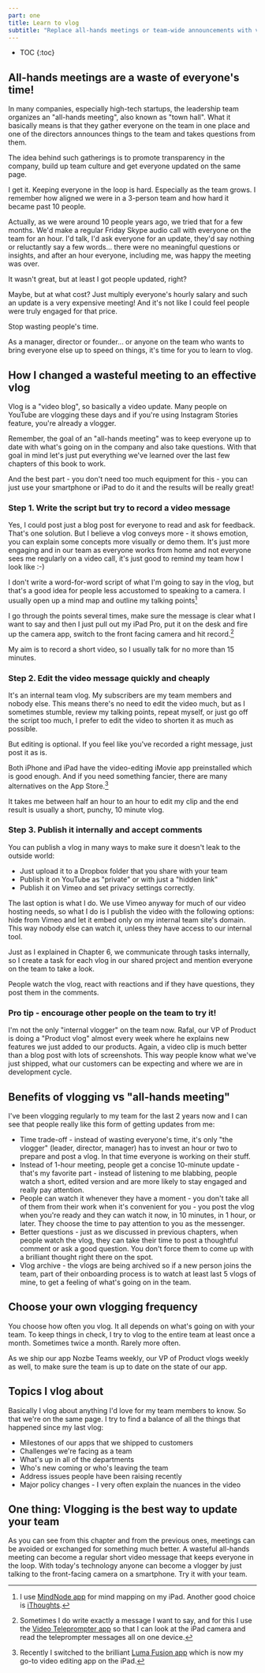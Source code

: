 ```yaml
---
part: one
title: Learn to vlog
subtitle: "Replace all-hands meetings or team-wide announcements with vlogging!"
---
```


* TOC
{:toc}

## All-hands meetings are a waste of everyone's time!

In many companies, especially high-tech startups, the leadership team organizes an "all-hands meeting", also known as "town hall". What it basically means is that they gather everyone on the team in one place and one of the directors announces things to the team and takes questions from them.

The idea behind such gatherings is to promote transparency in the company, build up team culture and get everyone updated on the same page.

I get it. Keeping everyone in the loop is hard. Especially as the team grows. I remember how aligned we were in a 3-person team and how hard it became past 10 people.

Actually, as we were around 10 people years ago, we tried that for a few months. We'd make a regular Friday Skype audio call with everyone on the team for an hour. I'd talk, I'd ask everyone for an update, they'd say nothing or reluctantly say a few words... there were no meaningful questions or insights, and after an hour everyone, including me, was happy the meeting was over.

It wasn't great, but at least I got people updated, right?

Maybe, but at what cost? Just multiply everyone's hourly salary and such an update is a very expensive meeting! And it's not like I could feel people were truly engaged for that price.

Stop wasting people's time.

As a manager, director or founder... or anyone on the team who wants to bring everyone else up to speed on things, it's time for you to learn to vlog.

## How I changed a wasteful meeting to an effective vlog

Vlog is a "video blog", so basically a video update. Many people on YouTube are vlogging these days and if you're using Instagram Stories feature, you're already a vlogger.

Remember, the goal of an "all-hands meeting" was to keep everyone up to date with what's going on in the company and also take questions. With that goal in mind let's just put everything we've learned over the last few chapters of this book to work.

And the best part - you don't need too much equipment for this - you can just use your smartphone or iPad to do it and the results will be really great!

### Step 1. Write the script but try to record a video message

Yes, I could post just a blog post for everyone to read and ask for feedback. That's one solution. But I believe a vlog conveys more - it shows emotion, you can explain some concepts more visually or demo them. It's just more engaging and in our team as everyone works from home and not everyone sees me regularly on a video call, it's just good to remind my team how I look like :-)

I don't write a word-for-word script of what I'm going to say in the vlog, but that's a good idea for people less accustomed to speaking to a camera. I usually open up a mind map and outline my talking points[^1]

I go through the points several times, make sure the message is clear what I want to say and then I just pull out my iPad Pro, put it on the desk and fire up the camera app, switch to the front facing camera and hit record.[^2]

My aim is to record a short video, so I usually talk for no more than 15 minutes.

### Step 2. Edit the video message quickly and cheaply

It's an internal team vlog. My subscribers are my team members and nobody else. This means there's no need to edit the video much, but as I sometimes stumble, review my talking points, repeat myself, or just go off the script too much, I prefer to edit the video to shorten it as much as possible.

But editing is optional. If you feel like you've recorded a right message, just post it as is.

Both iPhone and iPad have the video-editing iMovie app preinstalled which is good enough. And if you need something fancier, there are many alternatives on the App Store.[^3]

It takes me between half an hour to an hour to edit my clip and the end result is usually a short, punchy, 10 minute vlog.

### Step 3. Publish it internally and accept comments

You can publish a vlog in many ways to make sure it doesn't leak to the outside world:

* Just upload it to a Dropbox folder that you share with your team
* Publish it on YouTube as "private" or with just a "hidden link"
* Publish it on Vimeo and set privacy settings correctly.

The last option is what I do. We use Vimeo anyway for much of our video hosting needs, so what I do is I publish the video with the following options: hide from Vimeo and let it embed only on my internal team site's domain. This way nobody else can watch it, unless they have access to our internal tool.

Just as I explained in Chapter 6, we communicate through tasks internally, so I create a task for each vlog in our shared project and mention everyone on the team to take a look.

People watch the vlog, react with reactions and if they have questions, they post them in the comments.

### Pro tip - encourage other people on the team to try it!

I'm not the only "internal vlogger" on the team now. Rafal, our VP of Product is doing a "Product vlog" almost every week where he explains new features we just added to our products. Again, a video clip is much better than a blog post with lots of screenshots. This way people know what we've just shipped, what our customers can be expecting and where we are in development cycle.

## Benefits of vlogging vs "all-hands meeting"

I've been vlogging regularly to my team for the last 2 years now and I can see that people really like this form of getting updates from me:

* Time trade-off - instead of wasting everyone's time, it's only "the vlogger" (leader, director, manager) has to invest an hour or two to prepare and post a vlog. In that time everyone is working on their stuff.
* Instead of 1-hour meeting, people get a concise 10-minute update - that's my favorite part - instead of listening to me blabbing, people watch a short, edited version and are more likely to stay engaged and really pay attention.
* People can watch it whenever they have a moment - you don't take all of them from their work when it's convenient for you - you post the vlog when you're ready and they can watch it now, in 10 minutes, in 1 hour, or later. They choose the time to pay attention to you as the messenger.
* Better questions - just as we discussed in previous chapters, when people watch the vlog, they can take their time to post a thoughtful comment or ask a good question. You don't force them to come up with a brilliant thought right there on the spot.
* Vlog archive - the vlogs are being archived so if a new person joins the team, part of their onboarding process is to watch at least last 5 vlogs of mine, to get a feeling of what's going on in the team.

## Choose your own vlogging frequency

You choose how often you vlog. It all depends on what's going on with your team. To keep things in check, I try to vlog to the entire team at least once a month. Sometimes twice a month. Rarely more often.

As we ship our app Nozbe Teams weekly, our VP of Product vlogs weekly as well, to make sure the team is up to date on the state of our app.

## Topics I vlog about

Basically I vlog about anything I'd love for my team members to know. So that we're on the same page. I try to find a balance of all the things that happened since my last vlog:

- Milestones of our apps that we shipped to customers
- Challenges we're facing as a team
- What's up in all of the departments
- Who's new coming or who's leaving the team
- Address issues people have been raising recently
- Major policy changes - I very often explain the nuances in the video

## One thing: Vlogging is the best way to update your team

As you can see from this chapter and from the previous ones, meetings can be avoided or exchanged for something much better. A wasteful all-hands meeting can become a regular short video message that keeps everyone in the loop. With today's technology anyone can become a vlogger by just talking to the front-facing camera on a smartphone. Try it with your team.

[^1]: I use [MindNode app](https://mindnode.com) for mind mapping on my iPad. Another good choice is [iThoughts](https://www.toketaware.com/ithoughts-ios).
[^2]: Sometimes I do write exactly a message I want to say, and for this I use the [Video Teleprompter app](https://videoteleprompter.com) so that I can look at the iPad camera and read the teleprompter messages all on one device.
[^3]: Recently I switched to the brilliant [Luma Fusion app](https://luma-touch.com/lumafusion-for-ios-2/) which is now my go-to video editing app on the iPad.
